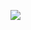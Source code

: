 ![](https://raw.githubusercontent.com/nazuna293/zmk-Enigma_01-user-template/main/keymap-drawer/Enigma_01_a.svg)